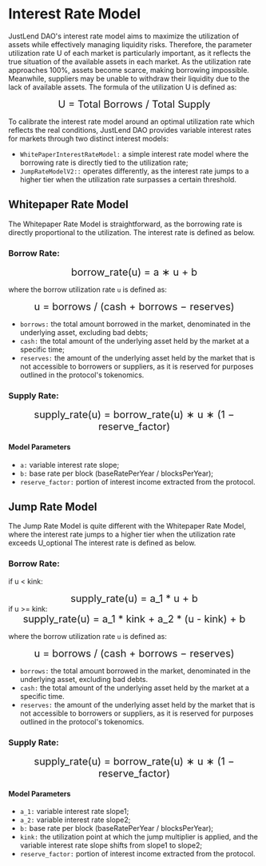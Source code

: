 # Interest Rate Model

JustLend DAO's interest rate model aims to maximize the utilization of assets while effectively managing liquidity risks. Therefore, the parameter utilization rate U of each market is particularly important, as it reflects the true situation of the available assets in each market. As the utilization rate approaches 100%, assets become scarce, making borrowing impossible.  Meanwhile, suppliers may be unable to withdraw their liquidity due to the lack of available assets. The formula of the utilization U is defined as:

<div style="text-align: center; font-size: 20px;">
    U = Total Borrows / Total Supply
</div>

To calibrate the interest rate model around an optimal utilization rate which reflects the real conditions, JustLend DAO provides variable interest rates for markets through two distinct interest models:

* `WhitePaperInterestRateModel:` a simple interest rate model where the borrowing rate is directly tied to the utilization rate;
* `JumpRateModelV2::` operates differently, as the interest rate jumps to a higher tier when the utilization rate surpasses a certain threshold.

## **Whitepaper Rate Model**
The Whitepaper Rate Model is straightforward, as the borrowing rate is directly proportional to the utilization. The interest rate is defined as below.

### **Borrow Rate:**
<div style="text-align: center; font-size: 20px;">
    borrow_rate(u) = a ∗ u + b
</div>

where the borrow utilization rate `u` is defined as:
<div style="text-align: center; font-size: 20px;">
    u = borrows / (cash + borrows − reserves)
</div>

* `borrows:` the total amount borrowed in the market, denominated in the underlying asset, excluding bad debts;
* `cash:` the total amount of the underlying asset held by the market at a specific time;
* `reserves:` the amount of the underlying asset held by the market that is not accessible to borrowers or suppliers, as it is reserved for purposes outlined in the protocol's tokenomics.

### **Supply Rate:**

<div style="text-align: center; font-size: 20px;">
    supply_rate(u) = borrow_rate(u) ∗ u ∗ (1 − reserve_factor)
</div>

#### **Model Parameters**
* `a:` variable interest rate slope;
* `b:` base rate per block (baseRatePerYear / blocksPerYear);
* `reserve_factor:` portion of interest income extracted from the protocol.


## **Jump Rate Model**
The Jump Rate Model is quite different with the Whitepaper Rate Model, where the interest rate jumps to a higher tier when the utilization rate exceeds U_optional
The interest rate is defined as below.

### **Borrow Rate:**

if u < kink:
<div style="text-align: center; font-size: 20px;">
    supply_rate(u) = a_1 * u + b
</div>
if u >= kink:
<div style="text-align: center; font-size: 20px;">
    supply_rate(u) = a_1 * kink + a_2 * (u - kink) + b
</div>

where the borrow utilization rate `u` is defined as:
<div style="text-align: center; font-size: 20px;">
    u = borrows / (cash + borrows − reserves)
</div>

* `borrows:` the total amount borrowed in the market, denominated in the underlying asset, excluding bad debts.
* `cash:` the total amount of the underlying asset held by the market at a specific time.
* `reserves:` the amount of the underlying asset held by the market that is not accessible to borrowers or suppliers, as it is reserved for purposes outlined in the protocol's tokenomics.

### **Supply Rate:**

<div style="text-align: center; font-size: 20px;">
    supply_rate(u) = borrow_rate(u) ∗ u ∗ (1 − reserve_factor)
</div>

#### **Model Parameters**
* `a_1:` variable interest rate slope1;
* `a_2:` variable interest rate slope2;
* `b:` base rate per block (baseRatePerYear / blocksPerYear);
* `kink:` the utilization point at which the jump multiplier is applied, and the variable interest rate slope shifts from slope1 to slope2;
* `reserve_factor:` portion of interest income extracted from the protocol.
